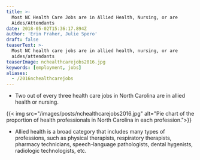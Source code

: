 ```yaml
---
title: >-
  Most NC Health Care Jobs are in Allied Health, Nursing, or are
  Aides/Attendants
date: 2018-05-02T15:36:17.894Z
author: 'Erin Fraher, Julie Spero'
draft: false
teaserText: >-
  Most NC health care jobs are in allied health, nursing, or are
  aides/attendants
teaserImage: nchealthcarejobs2016.jpg
keywords: [employment, jobs]
aliases:
  - /2016nchealthcarejobs
---
```



* Two out of every three health care jobs in North Carolina are in allied health or nursing.

{{< img src="/images/posts/nchealthcarejobs2016.jpg" alt="Pie chart of the proportion of health professionals in North Carolina in each profession.">}}

* Allied health is a broad category that includes many types of professions, such as physical therapists, respiratory therapists, pharmacy technicians, speech-language pathologists, dental hygenists, radiologic technologists, etc.
